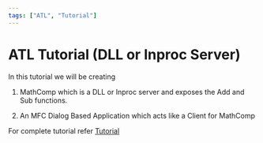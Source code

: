 ```yaml
---
tags: ["ATL", "Tutorial"]
---
```


# ATL Tutorial (DLL or Inproc Server)

In this tutorial we will be creating

1. MathComp which is a DLL or Inproc server and exposes the Add and Sub functions.

2. An MFC Dialog Based Application which acts like a Client for MathComp

For complete tutorial refer [Tutorial](/docs/Tutorials/ATL)
